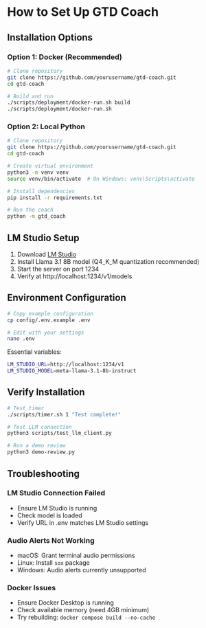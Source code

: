 # How to Set Up GTD Coach

## Installation Options

### Option 1: Docker (Recommended)

```bash
# Clone repository
git clone https://github.com/yourusername/gtd-coach.git
cd gtd-coach

# Build and run
./scripts/deployment/docker-run.sh build
./scripts/deployment/docker-run.sh
```

### Option 2: Local Python

```bash
# Clone repository
git clone https://github.com/yourusername/gtd-coach.git
cd gtd-coach

# Create virtual environment
python3 -m venv venv
source venv/bin/activate  # On Windows: venv\Scripts\activate

# Install dependencies
pip install -r requirements.txt

# Run the coach
python -m gtd_coach
```

## LM Studio Setup

1. Download [LM Studio](https://lmstudio.ai/)
2. Install Llama 3.1 8B model (Q4_K_M quantization recommended)
3. Start the server on port 1234
4. Verify at http://localhost:1234/v1/models

## Environment Configuration

```bash
# Copy example configuration
cp config/.env.example .env

# Edit with your settings
nano .env
```

Essential variables:
```bash
LM_STUDIO_URL=http://localhost:1234/v1
LM_STUDIO_MODEL=meta-llama-3.1-8b-instruct
```

## Verify Installation

```bash
# Test timer
./scripts/timer.sh 1 "Test complete!"

# Test LLM connection
python3 scripts/test_llm_client.py

# Run a demo review
python3 demo-review.py
```

## Troubleshooting

### LM Studio Connection Failed
- Ensure LM Studio is running
- Check model is loaded
- Verify URL in .env matches LM Studio settings

### Audio Alerts Not Working
- macOS: Grant terminal audio permissions
- Linux: Install `sox` package
- Windows: Audio alerts currently unsupported

### Docker Issues
- Ensure Docker Desktop is running
- Check available memory (need 4GB minimum)
- Try rebuilding: `docker compose build --no-cache`